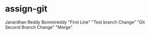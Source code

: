 # assign-git
Janardhan Reddy Bommireddy
"First Line"
"Test branch Change"
"Git Second Branch Change"
"Merge"